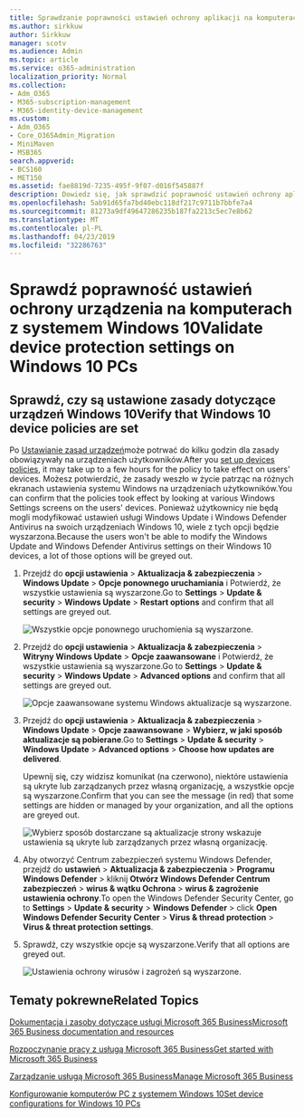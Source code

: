 ```yaml
---
title: Sprawdzanie poprawności ustawień ochrony aplikacji na komputerach z systemem Windows 10
ms.author: sirkkuw
author: Sirkkuw
manager: scotv
ms.audience: Admin
ms.topic: article
ms.service: o365-administration
localization_priority: Normal
ms.collection:
- Adm_O365
- M365-subscription-management
- M365-identity-device-management
ms.custom:
- Adm_O365
- Core_O365Admin_Migration
- MiniMaven
- MSB365
search.appverid:
- BCS160
- MET150
ms.assetid: fae8819d-7235-495f-9f07-d016f545887f
description: Dowiedz się, jak sprawdzić poprawność ustawień ochrony aplikacji Microsoft 365 Business w urządzeniach 10 systemu Windows.
ms.openlocfilehash: 5ab91d65fa7bd40ebc118df217c9711b7bbfe7a4
ms.sourcegitcommit: 81273a9df49647286235b187fa2213c5ec7e8b62
ms.translationtype: MT
ms.contentlocale: pl-PL
ms.lasthandoff: 04/23/2019
ms.locfileid: "32286763"
---
```

# <a name="validate-device-protection-settings-on-windows-10-pcs"></a><span data-ttu-id="4b569-103">Sprawdź poprawność ustawień ochrony urządzenia na komputerach z systemem Windows 10</span><span class="sxs-lookup"><span data-stu-id="4b569-103">Validate device protection settings on Windows 10 PCs</span></span>

## <a name="verify-that-windows-10-device-policies-are-set"></a><span data-ttu-id="4b569-104">Sprawdź, czy są ustawione zasady dotyczące urządzeń Windows 10</span><span class="sxs-lookup"><span data-stu-id="4b569-104">Verify that Windows 10 device policies are set</span></span>

<span data-ttu-id="4b569-105">Po [Ustawianie zasad urządzeń](protection-settings-for-windows-10-pcs.md)może potrwać do kilku godzin dla zasady obowiązywały na urządzeniach użytkowników.</span><span class="sxs-lookup"><span data-stu-id="4b569-105">After you [set up devices policies](protection-settings-for-windows-10-pcs.md), it may take up to a few hours for the policy to take effect on users' devices.</span></span> <span data-ttu-id="4b569-106">Możesz potwierdzić, że zasady weszło w życie patrząc na różnych ekranach ustawienia systemu Windows na urządzeniach użytkowników.</span><span class="sxs-lookup"><span data-stu-id="4b569-106">You can confirm that the policies took effect by looking at various Windows Settings screens on the users' devices.</span></span> <span data-ttu-id="4b569-107">Ponieważ użytkownicy nie będą mogli modyfikować ustawień usługi Windows Update i Windows Defender Antivirus na swoich urządzeniach Windows 10, wiele z tych opcji będzie wyszarzona.</span><span class="sxs-lookup"><span data-stu-id="4b569-107">Because the users won't be able to modify the Windows Update and Windows Defender Antivirus settings on their Windows 10 devices, a lot of those options will be greyed out.</span></span>
  
1. <span data-ttu-id="4b569-108">Przejdź do **opcji ustawienia** \> **Aktualizacja &amp; zabezpieczenia** \> **Windows Update** \> **Opcje ponownego uruchamiania** i Potwierdź, że wszystkie ustawienia są wyszarzone.</span><span class="sxs-lookup"><span data-stu-id="4b569-108">Go to **Settings** \> **Update &amp; security** \> **Windows Update** \> **Restart options** and confirm that all settings are greyed out.</span></span> 
    
    ![Wszystkie opcje ponownego uruchomienia są wyszarzone.](media/31308da9-18b0-47c5-bbf6-d5fa6747c376.png)
  
2. <span data-ttu-id="4b569-110">Przejdź do **opcji ustawienia** \> **Aktualizacja &amp; zabezpieczenia** \> **Witryny Windows Update** \> **Opcje zaawansowane** i Potwierdź, że wszystkie ustawienia są wyszarzone.</span><span class="sxs-lookup"><span data-stu-id="4b569-110">Go to **Settings** \> **Update &amp; security** \> **Windows Update** \> **Advanced options** and confirm that all settings are greyed out.</span></span> 
    
    ![Opcje zaawansowane systemu Windows aktualizacje są wyszarzone.](media/049cf281-d503-4be9-898b-c0a3286c7fc2.png)
  
3. <span data-ttu-id="4b569-112">Przejdź do **opcji ustawienia** \> **Aktualizacja &amp; zabezpieczenia** \> **Windows Update** \> **Opcje zaawansowane** \> **Wybierz, w jaki sposób aktualizacje są pobierane**.</span><span class="sxs-lookup"><span data-stu-id="4b569-112">Go to **Settings** \> **Update &amp; security** \> **Windows Update** \> **Advanced options** \> **Choose how updates are delivered**.</span></span>
    
    <span data-ttu-id="4b569-113">Upewnij się, czy widzisz komunikat (na czerwono), niektóre ustawienia są ukryte lub zarządzanych przez własną organizację, a wszystkie opcje są wyszarzone.</span><span class="sxs-lookup"><span data-stu-id="4b569-113">Confirm that you can see the message (in red) that some settings are hidden or managed by your organization, and all the options are greyed out.</span></span>
    
    ![Wybierz sposób dostarczane są aktualizacje strony wskazuje ustawienia są ukryte lub zarządzanych przez własną organizację.](media/6b3e37c5-da41-4afd-9983-b4f406216b59.png)
  
4. <span data-ttu-id="4b569-115">Aby otworzyć Centrum zabezpieczeń systemu Windows Defender, przejdź do **ustawień** \> **Aktualizacja &amp; zabezpieczenia** \> **Programu Windows Defender** \> kliknij **Otwórz Windows Defender Centrum zabezpieczeń** \> **wirus &amp; wątku Ochrona** \> **wirus &amp; zagrożenie ustawienia ochrony**.</span><span class="sxs-lookup"><span data-stu-id="4b569-115">To open the Windows Defender Security Center, go to **Settings** \> **Update &amp; security** \> **Windows Defender** \> click **Open Windows Defender Security Center** \> **Virus &amp; thread protection** \> **Virus &amp; threat protection settings**.</span></span> 
    
5. <span data-ttu-id="4b569-116">Sprawdź, czy wszystkie opcje są wyszarzone.</span><span class="sxs-lookup"><span data-stu-id="4b569-116">Verify that all options are greyed out.</span></span> 
    
    ![Ustawienia ochrony wirusów i zagrożeń są wyszarzone.](media/9ca68d40-a5d9-49d7-92a4-c581688b5926.png)
  
## <a name="related-topics"></a><span data-ttu-id="4b569-118">Tematy pokrewne</span><span class="sxs-lookup"><span data-stu-id="4b569-118">Related Topics</span></span>

[<span data-ttu-id="4b569-119">Dokumentacja i zasoby dotyczące usługi Microsoft 365 Business</span><span class="sxs-lookup"><span data-stu-id="4b569-119">Microsoft 365 Business documentation and resources</span></span>](https://go.microsoft.com/fwlink/p/?linkid=853701)
  
[<span data-ttu-id="4b569-120">Rozpoczynanie pracy z usługą Microsoft 365 Business</span><span class="sxs-lookup"><span data-stu-id="4b569-120">Get started with Microsoft 365 Business</span></span>](microsoft-365-business-overview.md)
  
[<span data-ttu-id="4b569-121">Zarządzanie usługą Microsoft 365 Business</span><span class="sxs-lookup"><span data-stu-id="4b569-121">Manage Microsoft 365 Business</span></span>](manage.md)
  
[<span data-ttu-id="4b569-122">Konfigurowanie komputerów PC z systemem Windows 10</span><span class="sxs-lookup"><span data-stu-id="4b569-122">Set device configurations for Windows 10 PCs</span></span>](protection-settings-for-windows-10-pcs.md)
  

